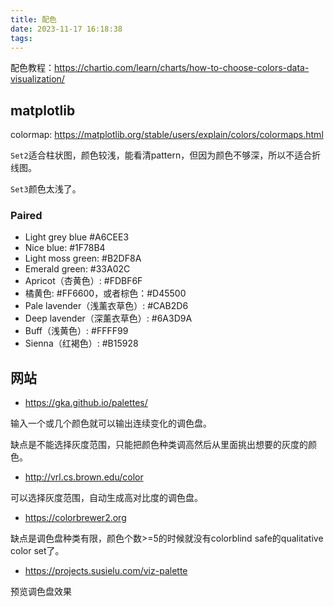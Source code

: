 ```yaml
---
title: 配色
date: 2023-11-17 16:18:38
tags:
---
```


配色教程：<https://chartio.com/learn/charts/how-to-choose-colors-data-visualization/>

## matplotlib

colormap: <https://matplotlib.org/stable/users/explain/colors/colormaps.html>

`Set2`适合柱状图，颜色较浅，能看清pattern，但因为颜色不够深，所以不适合折线图。

`Set3`颜色太浅了。

### Paired

- Light grey blue #A6CEE3
- Nice blue: #1F78B4
- Light moss green: #B2DF8A
- Emerald green: #33A02C
- Apricot（杏黄色）: #FDBF6F
- 橘黄色: #FF6600，或者棕色：#D45500
- Pale lavender（浅薰衣草色）: #CAB2D6
- Deep lavender（深薰衣草色）: #6A3D9A
- Buff（浅黄色）: #FFFF99
- Sienna（红褐色）: #B15928

## 网站

- <https://gka.github.io/palettes/>

输入一个或几个颜色就可以输出连续变化的调色盘。

缺点是不能选择灰度范围，只能把颜色种类调高然后从里面挑出想要的灰度的颜色。

- <http://vrl.cs.brown.edu/color>

可以选择灰度范围，自动生成高对比度的调色盘。

- <https://colorbrewer2.org>

缺点是调色盘种类有限，颜色个数>=5的时候就没有colorblind safe的qualitative color set了。

- <https://projects.susielu.com/viz-palette>

预览调色盘效果
